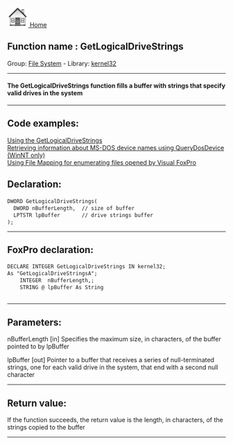 [<img src="../../images/home.png"> Home ](https://github.com/VFPX/Win32API)  

## Function name : GetLogicalDriveStrings
Group: [File System](../../functions_group.md#File_System)  -  Library: [kernel32](../../../libraries.md#kernel32)  
***  


#### The GetLogicalDriveStrings function fills a buffer with strings that specify valid drives in the system
***  


## Code examples:
[Using the GetLogicalDriveStrings](../../samples/sample_017.md)  
[Retrieving information about MS-DOS device names using QueryDosDevice (WinNT only)](../../samples/sample_241.md)  
[Using File Mapping for enumerating files opened by Visual FoxPro](../../samples/sample_473.md)  

## Declaration:
```foxpro  
DWORD GetLogicalDriveStrings(
  DWORD nBufferLength,  // size of buffer
  LPTSTR lpBuffer       // drive strings buffer
);  
```  
***  


## FoxPro declaration:
```foxpro  
DECLARE INTEGER GetLogicalDriveStrings IN kernel32;
As "GetLogicalDriveStringsA";
	INTEGER  nBufferLength,;
	STRING @ lpBuffer As String
  
```  
***  


## Parameters:
nBufferLength 
[in] Specifies the maximum size, in characters, of the buffer pointed to by lpBuffer

lpBuffer 
[out] Pointer to a buffer that receives a series of null-terminated strings, one for each valid drive in the system, that end with a second null character  
***  


## Return value:
If the function succeeds, the return value is the length, in characters, of the strings copied to the buffer  
***  

